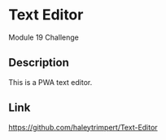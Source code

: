 # Text Editor

Module 19 Challenge

## Description

This is a PWA text editor.

## Link

https://github.com/haleytrimpert/Text-Editor
